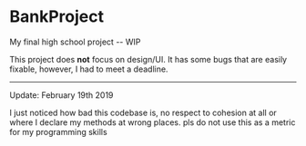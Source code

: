 # BankProject
My final high school project -- WIP

This project does **not** focus on design/UI.
It has some bugs that are easily fixable, however, I had to meet a deadline.

-----

Update: February 19th 2019

I just noticed how bad this codebase is, no respect to cohesion at all or where I declare my methods at wrong places.
pls do not use this as a metric for my programming skills
